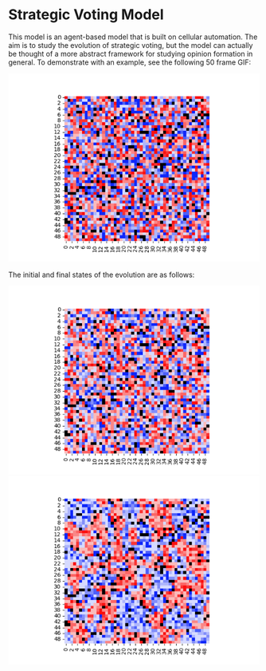 # Strategic Voting Model

This model is an agent-based model that is built on cellular automation. The aim is to study the evolution of strategic voting, but
the model can actually be thought of a more abstract framework for studying opinion formation in general. To demonstrate with an
example, see the following 50 frame GIF:

![Evolution of strategic voting](img/evolution.gif)

The initial and final states of the evolution are as follows:

![Initial state](img/1.png)
![Initial state](img/50.png)
